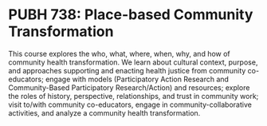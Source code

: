 # PUBH 738: Place-based Community Transformation

This course explores the who, what, where, when, why, and how of community health transformation. We learn about cultural context, purpose, and approaches supporting and enacting health justice from community co-educators; engage with models (Participatory Action Research and Community-Based Participatory Research/Action) and resources; explore the roles of history, perspective, relationships, and trust in community work; visit to/with community co-educators, engage in community-collaborative activities, and analyze a community health transformation.